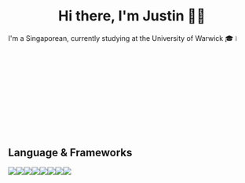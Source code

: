 <h1 align="center"> Hi there, I'm Justin 👋😄 </h1>
I'm a Singaporean, currently studying at the University of Warwick 🎓

<!-- Badge icons from https://github.com/alexandresanlim/Badges4-README.md-Profile -->
<a href="https://www.linkedin.com/in/justin-tan-hy/">
<img src="https://img.shields.io/badge/LinkedIn-0077B5?style=for-the-badge&logo=linkedin&logoColor=white" alt="Linkedin Badge" style="height:5%;width:5%"/>
</a>

## Language & Frameworks

<flex style="display:flex; justify-content: flex-start; flex-wrap: wrap;"><span> </span>
<img src="https://img.shields.io/badge/Java-ED8B00?style=for-the-badge&logo=java&logoColor=white"/><span> </span>
<img src="https://img.shields.io/badge/Python-3776AB?style=for-the-badge&logo=python&logoColor=white"/><span> </span>
<img src="https://img.shields.io/badge/JavaScript-F7DF1E?style=for-the-badge&logo=javascript&logoColor=black"/><span> </span>
<img src="https://img.shields.io/badge/TypeScript-007ACC?style=for-the-badge&logo=typescript&logoColor=white"/><span> </span>
<img src="https://img.shields.io/badge/React-20232A?style=for-the-badge&logo=react&logoColor=61DAFB"/><span> </span>
<img src="https://img.shields.io/badge/next.js-000000?style=for-the-badge&logo=next.js&logoColor=white"/><span> </span>
<img src="https://img.shields.io/badge/Jekyll-CC0000?style=for-the-badge&logo=Jekyll&logoColor=white"/><span> </span>
<img src="https://img.shields.io/badge/firebase-ffca28?style=for-the-badge&logo=firebase&logoColor=black"/><span> </span>
</flex>
<!--
**Justanhy/Justanhy** is a ✨ _special_ ✨ repository because its `README.md` (this file) appears on your GitHub profile.

Here are some ideas to get you started:

- 🔭 I’m currently working on ...
- 🌱 I’m currently learning ...
- 👯 I’m looking to collaborate on ...
- 🤔 I’m looking for help with ...
- 💬 Ask me about ...
- 📫 How to reach me: ...
- 😄 Pronouns: ...
- ⚡ Fun fact: ...
-->
